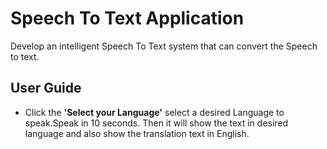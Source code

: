 # Speech To Text Application
Develop an intelligent Speech To Text system that can convert the Speech to text. 

## User Guide

* Click the **'Select your Language'** select a desired Language to speak.Speak in 10 seconds.
Then it will show the text in desired language and also show the translation text in English.
